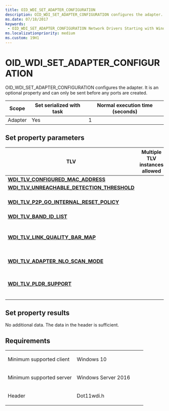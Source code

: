 ```yaml
---
title: OID_WDI_SET_ADAPTER_CONFIGURATION
description: OID_WDI_SET_ADAPTER_CONFIGURATION configures the adapter. It is an optional property and can only be sent before any ports are created.
ms.date: 07/18/2017
keywords:
 - OID_WDI_SET_ADAPTER_CONFIGURATION Network Drivers Starting with Windows Vista
ms.localizationpriority: medium
ms.custom: 19H1
---
```


# OID\_WDI\_SET\_ADAPTER\_CONFIGURATION


OID\_WDI\_SET\_ADAPTER\_CONFIGURATION configures the adapter. It is an optional property and can only be sent before any ports are created.

| Scope   | Set serialized with task | Normal execution time (seconds) |
|---------|--------------------------|---------------------------------|
| Adapter | Yes                      | 1                               |

 

## Set property parameters


<table>
<colgroup>
<col width="25%" />
<col width="25%" />
<col width="25%" />
<col width="25%" />
</colgroup>
<thead>
<tr class="header">
<th>TLV</th>
<th>Multiple TLV instances allowed</th>
<th>Optional</th>
<th>Description</th>
</tr>
</thead>
<tbody>
<tr class="odd">
<td><a href="/windows-hardware/drivers/network/wdi-tlv-configured-mac-address" data-raw-source="[&lt;strong&gt;WDI_TLV_CONFIGURED_MAC_ADDRESS&lt;/strong&gt;](./wdi-tlv-configured-mac-address.md)"><strong>WDI_TLV_CONFIGURED_MAC_ADDRESS</strong></a></td>
<td></td>
<td>X</td>
<td>MAC address.</td>
</tr>
<tr class="even">
<td><a href="/windows-hardware/drivers/network/wdi-tlv-unreachable-detection-threshold" data-raw-source="[&lt;strong&gt;WDI_TLV_UNREACHABLE_DETECTION_THRESHOLD&lt;/strong&gt;](./wdi-tlv-unreachable-detection-threshold.md)"><strong>WDI_TLV_UNREACHABLE_DETECTION_THRESHOLD</strong></a></td>
<td></td>
<td>X</td>
<td>Unreachable detection threshold.</td>
</tr>
<tr class="odd">
<td><a href="/windows-hardware/drivers/network/wdi-tlv-p2p-go-internal-reset-policy" data-raw-source="[&lt;strong&gt;WDI_TLV_P2P_GO_INTERNAL_RESET_POLICY&lt;/strong&gt;](./wdi-tlv-p2p-go-internal-reset-policy.md)"><strong>WDI_TLV_P2P_GO_INTERNAL_RESET_POLICY</strong></a></td>
<td></td>
<td>X</td>
<td>Policy used by the firmware for operating channel selection after a Wi-Fi Direct GO Reset is stopped/restarted.</td>
</tr>
<tr class="even">
<td><a href="/windows-hardware/drivers/network/wdi-tlv-band-id-list" data-raw-source="[&lt;strong&gt;WDI_TLV_BAND_ID_LIST&lt;/strong&gt;](./wdi-tlv-band-id-list.md)"><strong>WDI_TLV_BAND_ID_LIST</strong></a></td>
<td></td>
<td>X</td>
<td>List of band IDs.</td>
</tr>
<tr class="odd">
<td><a href="/windows-hardware/drivers/network/wdi-tlv-link-quality-bar-map" data-raw-source="[&lt;strong&gt;WDI_TLV_LINK_QUALITY_BAR_MAP&lt;/strong&gt;](./wdi-tlv-link-quality-bar-map.md)"><strong>WDI_TLV_LINK_QUALITY_BAR_MAP</strong></a></td>
<td></td>
<td></td>
<td>Mapping of signal quality to Wi-Fi signal strength bars. This field should be ignored by the adapter and it should use the behavior specified in <a href="ndis-status-wdi-indication-link-state-change.md" data-raw-source="[NDIS_STATUS_WDI_INDICATION_LINK_STATE_CHANGE](ndis-status-wdi-indication-link-state-change.md)">NDIS_STATUS_WDI_INDICATION_LINK_STATE_CHANGE</a> for doing Link Quality notifications.</td>
</tr>
<tr class="even">
<td><a href="/windows-hardware/drivers/network/wdi-tlv-adapter-nlo-scan-mode" data-raw-source="[&lt;strong&gt;WDI_TLV_ADAPTER_NLO_SCAN_MODE&lt;/strong&gt;](./wdi-tlv-adapter-nlo-scan-mode.md)"><strong>WDI_TLV_ADAPTER_NLO_SCAN_MODE</strong></a></td>
<td></td>
<td>X</td>
<td>Indicates whether the NLO scans should be performed in active or passive mode.</td>
</tr>
<tr class="odd">
<td><a href="/windows-hardware/drivers/network/wdi-tlv-pldr-support" data-raw-source="[&lt;strong&gt;WDI_TLV_PLDR_SUPPORT&lt;/strong&gt;](./wdi-tlv-pldr-support.md)"><strong>WDI_TLV_PLDR_SUPPORT</strong></a></td>
<td></td>
<td></td>
<td>Added in Windows 10, version 1511, WDI version 1.0.10.
<p>Specifies if PLDR is supported.</p></td>
</tr>
</tbody>
</table>

 

## Set property results


No additional data. The data in the header is sufficient.

## Requirements

<table>
<colgroup>
<col width="50%" />
<col width="50%" />
</colgroup>
<tbody>
<tr class="odd">
<td><p>Minimum supported client</p></td>
<td><p>Windows 10</p></td>
</tr>
<tr class="even">
<td><p>Minimum supported server</p></td>
<td><p>Windows Server 2016</p></td>
</tr>
<tr class="odd">
<td><p>Header</p></td>
<td>Dot11wdi.h</td>
</tr>
</tbody>
</table>

